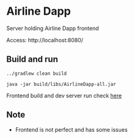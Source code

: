 # Airline Dapp

Server holding Airline Dapp frontend

Access: http://localhost:8080/

## Build and run
```
../gradlew clean build

java -jar build/libs/AirlineDapp-all.jar 
```
Frontend build and dev server run check [here](airline-dapp/README.md)

## Note

- Frontend is not perfect and has some issues
